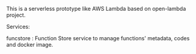 This is a serverless prototype like AWS Lambda based on open-lambda project.

Services:

funcstore : Function Store service to manage functions' metadata, codes and docker image.



